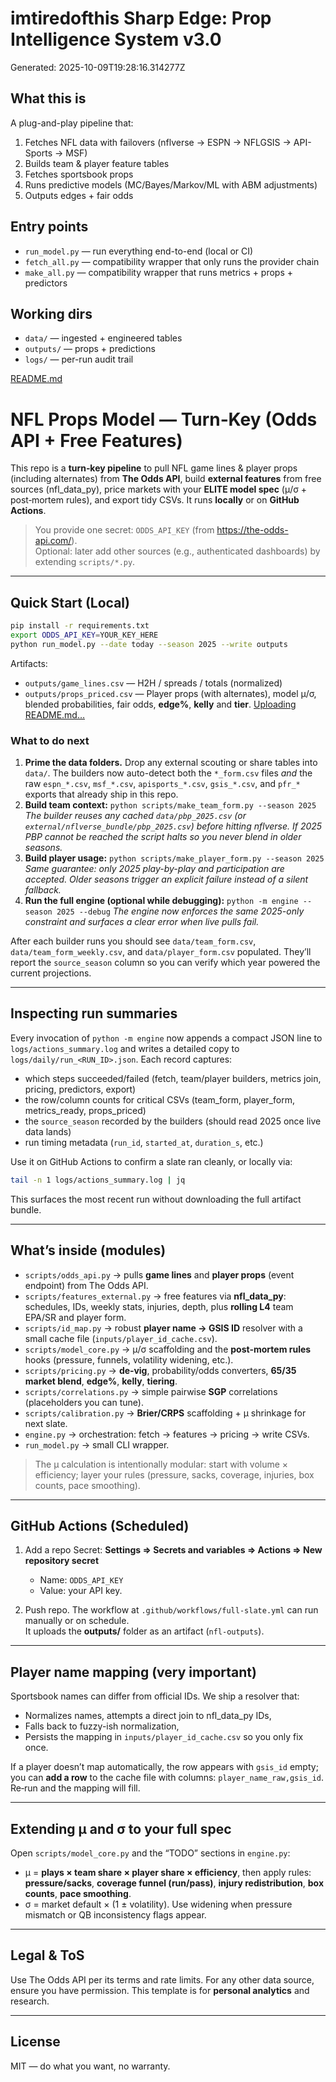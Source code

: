 # imtiredofthis Sharp Edge: Prop Intelligence System v3.0

Generated: 2025-10-09T19:28:16.314277Z

## What this is
A plug-and-play pipeline that:
1) Fetches NFL data with failovers (nflverse → ESPN → NFLGSIS → API-Sports → MSF)
2) Builds team & player feature tables
3) Fetches sportsbook props
4) Runs predictive models (MC/Bayes/Markov/ML with ABM adjustments)
5) Outputs edges + fair odds

## Entry points
- `run_model.py` — run everything end-to-end (local or CI)
- `fetch_all.py` — compatibility wrapper that only runs the provider chain
- `make_all.py` — compatibility wrapper that runs metrics + props + predictors

## Working dirs
- `data/`    — ingested + engineered tables
- `outputs/` — props + predictions
- `logs/`    — per-run audit trail

[README.md](https://github.com/user-attachments/files/22803928/README.md)

# NFL Props Model — Turn‑Key (Odds API + Free Features)

This repo is a **turn‑key pipeline** to pull NFL game lines & player props (including alternates) from **The Odds API**, build **external features** from free sources (nfl_data_py), price markets with your **ELITE model spec** (μ/σ + post‑mortem rules), and export tidy CSVs. It runs **locally** or on **GitHub Actions**.

> You provide one secret: `ODDS_API_KEY` (from https://the-odds-api.com/).  
> Optional: later add other sources (e.g., authenticated dashboards) by extending `scripts/*.py`.

---

## Quick Start (Local)

```bash
pip install -r requirements.txt
export ODDS_API_KEY=YOUR_KEY_HERE
python run_model.py --date today --season 2025 --write outputs
```

Artifacts:
- `outputs/game_lines.csv` — H2H / spreads / totals (normalized)
- `outputs/props_priced.csv` — Player props (with alternates), model μ/σ, blended probabilities, fair odds, **edge%**, **kelly** and **tier**.
[Uploading README.md…]()

### What to do next

1. **Prime the data folders.** Drop any external scouting or share tables into `data/`. The builders now auto-detect both the `*_form.csv` files *and* the raw `espn_*.csv`, `msf_*.csv`, `apisports_*.csv`, `gsis_*.csv`, and `pfr_*` exports that already ship in this repo.
2. **Build team context:** `python scripts/make_team_form.py --season 2025`
   *The builder reuses any cached `data/pbp_2025.csv` (or `external/nflverse_bundle/pbp_2025.csv`) before hitting nflverse. If 2025 PBP cannot be reached the script halts so you never blend in older seasons.*
3. **Build player usage:** `python scripts/make_player_form.py --season 2025`
   *Same guarantee: only 2025 play-by-play and participation are accepted. Older seasons trigger an explicit failure instead of a silent fallback.*
4. **Run the full engine (optional while debugging):** `python -m engine --season 2025 --debug`
   *The engine now enforces the same 2025-only constraint and surfaces a clear error when live pulls fail.*

After each builder runs you should see `data/team_form.csv`, `data/team_form_weekly.csv`, and `data/player_form.csv` populated. They’ll report the `source_season` column so you can verify which year powered the current projections.

---

## Inspecting run summaries

Every invocation of `python -m engine` now appends a compact JSON line to `logs/actions_summary.log` and writes a detailed copy to `logs/daily/run_<RUN_ID>.json`. Each record captures:

- which steps succeeded/failed (fetch, team/player builders, metrics join, pricing, predictors, export)
- the row/column counts for critical CSVs (team_form, player_form, metrics_ready, props_priced)
- the `source_season` recorded by the builders (should read 2025 once live data lands)
- run timing metadata (`run_id`, `started_at`, `duration_s`, etc.)

Use it on GitHub Actions to confirm a slate ran cleanly, or locally via:

```bash
tail -n 1 logs/actions_summary.log | jq
```

This surfaces the most recent run without downloading the full artifact bundle.

---

## What’s inside (modules)

- `scripts/odds_api.py` → pulls **game lines** and **player props** (event endpoint) from The Odds API.
- `scripts/features_external.py` → free features via **nfl_data_py**: schedules, IDs, weekly stats, injuries, depth, plus **rolling L4** team EPA/SR and player form.
- `scripts/id_map.py` → robust **player name → GSIS ID** resolver with a small cache file (`inputs/player_id_cache.csv`).  
- `scripts/model_core.py` → μ/σ scaffolding and the **post‑mortem rules** hooks (pressure, funnels, volatility widening, etc.).  
- `scripts/pricing.py` → **de‑vig**, probability/odds converters, **65/35 market blend**, **edge%**, **kelly**, **tiering**.  
- `scripts/correlations.py` → simple pairwise **SGP** correlations (placeholders you can tune).  
- `scripts/calibration.py` → **Brier/CRPS** scaffolding + μ shrinkage for next slate.  
- `engine.py` → orchestration: fetch → features → pricing → write CSVs.  
- `run_model.py` → small CLI wrapper.

> The μ calculation is intentionally modular: start with volume × efficiency; layer your rules (pressure, sacks, coverage, injuries, box counts, pace smoothing).

---

## GitHub Actions (Scheduled)

1. Add a repo Secret: **Settings ⇒ Secrets and variables ⇒ Actions ⇒ New repository secret**  
   - Name: `ODDS_API_KEY`  
   - Value: your API key.

2. Push repo. The workflow at `.github/workflows/full-slate.yml` can run manually or on schedule.  
   It uploads the **outputs/** folder as an artifact (`nfl-outputs`).

---

## Player name mapping (very important)

Sportsbook names can differ from official IDs. We ship a resolver that:
- Normalizes names, attempts a direct join to nfl_data_py IDs,
- Falls back to fuzzy-ish normalization,
- Persists the mapping in `inputs/player_id_cache.csv` so you only fix once.

If a player doesn’t map automatically, the row appears with `gsis_id` empty; you can **add a row** to the cache file with columns: `player_name_raw,gsis_id`. Re‑run and the mapping will fill.

---

## Extending μ and σ to your full spec

Open `scripts/model_core.py` and the “TODO” sections in `engine.py`:
- μ = **plays × team share × player share × efficiency**, then apply rules:  
  **pressure/sacks**, **coverage funnel (run/pass)**, **injury redistribution**, **box counts**, **pace smoothing**.  
- σ = market default × (1 ± volatility). Use widening when pressure mismatch or QB inconsistency flags appear.

---

## Legal & ToS

Use The Odds API per its terms and rate limits. For any other data source, ensure you have permission. This template is for **personal analytics** and research.

---

## License

MIT — do what you want, no warranty.

